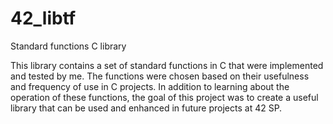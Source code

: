 # 42_libtf
Standard functions C library

This library contains a set of standard functions in C that were implemented and tested by me. The functions were chosen based on their usefulness and frequency of use in C projects. In addition to learning about the operation of these functions, the goal of this project was to create a useful library that can be used and enhanced in future projects at 42 SP.